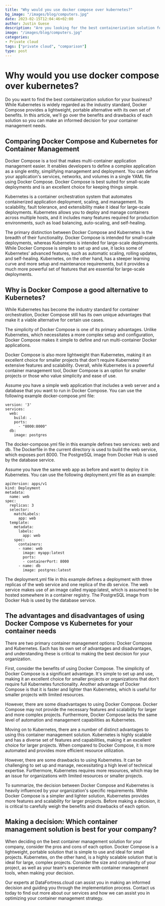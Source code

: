 ```yaml
---
title: "Why would you use docker compose over kubernetes?"
bg_image: "/images/blog/computers.jpg"
date: 2023-02-15T12:04:46+02:00
author: Justin Guese
description: "Are you looking for the best containerization solution for your business needs? While Kubernetes is often considered the industry standard, Docker Compose offers a lightweight, portable alternative with its own unique advantages."
image: "/images/blog/computers.jpg"
categories:
- Private cloud
tags: ["private cloud", "comparison"]
type: post
---
```


# Why would you use docker compose over kubernetes?

Do you want to find the best containerization solution for your business? While Kubernetes is widely regarded as the industry standard, Docker Compose provides a lightweight, portable alternative with its own set of benefits. In this article, we'll go over the benefits and drawbacks of each solution so you can make an informed decision for your container management needs.

## Comparing Docker Compose and Kubernetes for Container Management

Docker Compose is a tool that makes multi-container application management easier. It enables developers to define a complex application as a single entity, simplifying management and deployment. You can define your application's services, networks, and volumes in a single YAML file using Docker Compose. Docker Compose is best suited for small-scale deployments and is an excellent choice for keeping things simple.

Kubernetes is a container orchestration system that automates containerized application deployment, scaling, and management. Its scalability, fault tolerance, and extensibility make it ideal for large-scale deployments. Kubernetes allows you to deploy and manage containers across multiple hosts, and it includes many features required for production environments, such as load balancing, auto-scaling, and self-healing.

The primary distinction between Docker Compose and Kubernetes is the breadth of their functionality. Docker Compose is intended for small-scale deployments, whereas Kubernetes is intended for large-scale deployments. While Docker Compose is simple to set up and use, it lacks some of Kubernetes' advanced features, such as automatic scaling, rolling updates, and self-healing. Kubernetes, on the other hand, has a steeper learning curve and more setup and maintenance requirements, but it provides a much more powerful set of features that are essential for large-scale deployments.

## Why is Docker Compose a good alternative to Kubernetes?

While Kubernetes has become the industry standard for container orchestration, Docker Compose still has its own unique advantages that make it a viable alternative for certain use cases.

The simplicity of Docker Compose is one of its primary advantages. Unlike Kubernetes, which necessitates a more complex setup and configuration, Docker Compose makes it simple to define and run multi-container Docker applications.

Docker Compose is also more lightweight than Kubernetes, making it an excellent choice for smaller projects that don't require Kubernetes' extensive features and scalability.
Overall, while Kubernetes is a powerful container management tool, Docker Compose is an option for smaller projects or those who value simplicity and ease of use.

Assume you have a simple web application that includes a web server and a database that you want to run in Docker Compose. You can use the following example docker-compose.yml file:
```
version: '3'
services:
  web:
    build: .
    ports:
      - "8000:8000"
  db:
    image: postgres
```

The docker-compose.yml file in this example defines two services: web and db. The Dockerfile in the current directory is used to build the web service, which exposes port 8000. The PostgreSQL image from Docker Hub is used by the database service.

Assume you have the same web app as before and want to deploy it in Kubernetes. You can use the following deployment.yml file as an example:

```
apiVersion: apps/v1
kind: Deployment
metadata:
  name: web
spec:
  replicas: 3
  selector:
    matchLabels:
      app: web
  template:
    metadata:
      labels:
        app: web
    spec:
      containers:
      - name: web
        image: myapp:latest
        ports:
        - containerPort: 8000
      - name: db
        image: postgres:latest
```

The deployment.yml file in this example defines a deployment with three replicas of the web service and one replica of the db service. The web service makes use of an image called myapp:latest, which is assumed to be hosted somewhere in a container registry. The PostgreSQL image from Docker Hub is used by the database service.


## The advantages and disadvantages of using Docker Compose vs Kubernetes for your container needs

There are two primary container management options: Docker Compose and Kubernetes. Each has its own set of advantages and disadvantages, and understanding these is critical to making the best decision for your organization.

First, consider the benefits of using Docker Compose. The simplicity of Docker Compose is a significant advantage. It's simple to set up and use, making it an excellent choice for smaller projects or organizations that don't require full Kubernetes functionality. Another advantage of Docker Compose is that it is faster and lighter than Kubernetes, which is useful for smaller projects with limited resources.

However, there are some disadvantages to using Docker Compose. Docker Compose may not provide the necessary features and scalability for larger and more complex projects. Furthermore, Docker Compose lacks the same level of automation and management capabilities as Kubernetes.

Moving on to Kubernetes, there are a number of distinct advantages to using this container management solution. Kubernetes is highly scalable and has a diverse set of features and capabilities, making it an excellent choice for larger projects. When compared to Docker Compose, it is more automated and provides more efficient resource utilization.

However, there are some drawbacks to using Kubernetes. It can be challenging to set up and manage, necessitating a high level of technical expertise. Furthermore, Kubernetes requires more resources, which may be an issue for organizations with limited resources or smaller projects.

To summarize, the decision between Docker Compose and Kubernetes is heavily influenced by your organization's specific requirements. While Docker Compose is a simpler and lighter solution, Kubernetes provides more features and scalability for larger projects. Before making a decision, it is critical to carefully weigh the benefits and drawbacks of each option.

## Making a decision: Which container management solution is best for your company?

When deciding on the best container management solution for your company, consider the pros and cons of each option. Docker Compose is a lightweight, portable solution that is simple to use and ideal for small projects. Kubernetes, on the other hand, is a highly scalable solution that is ideal for large, complex projects. Consider the size and complexity of your project, as well as your team's experience with container management tools, when making your decision. 

Our experts at DataFortress.cloud can assist you in making an informed decision and guiding you through the implementation process. Contact us today to find out more about our services and how we can assist you in optimizing your container management strategy.